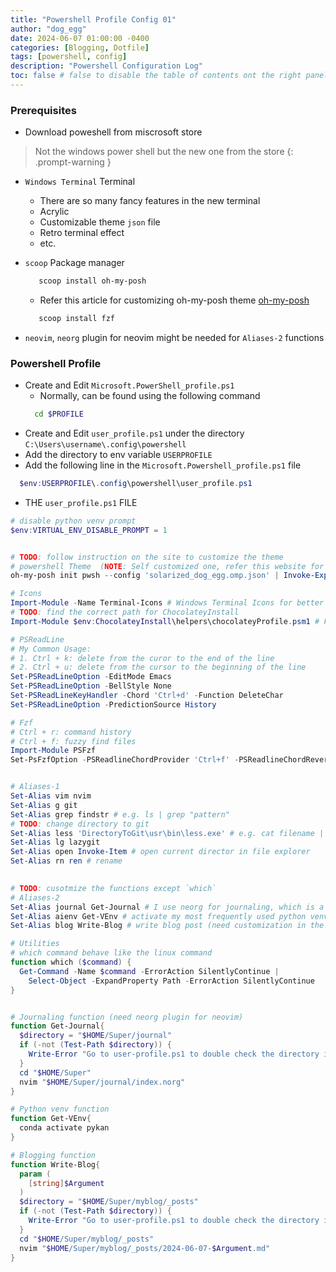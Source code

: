 ```yaml
---
title: "Powershell Profile Config 01"
author: "dog_egg"
date: 2024-06-07 01:00:00 -0400
categories: [Blogging, Dotfile]
tags: [powershell, config]
description: "Powershell Configuration Log"
toc: false # false to disable the table of contents ont the right panel of the post, can turn it off globally in _config.yml
---
```


### Prerequisites
- Download poweshell from miscrosoft store 
 
> Not the windows power shell but the new one from the store
{: .prompt-warning }

- `Windows Terminal` Terminal
  - There are so many fancy features in the new terminal 
  - Acrylic
  - Customizable theme `json` file
  - Retro terminal effect 
  - etc.
   
- `scoop` Package manager
   ```sh
      scoop install oh-my-posh    
    ```
    - Refer this article for customizing oh-my-posh theme [oh-my-posh](https://ohmyposh.dev/docs/installation/customize)

   ```sh
      scoop install fzf
    ```
- `neovim`, `neorg` plugin for neovim might be needed for `Aliases-2` functions

### Powershell Profile
  - Create and Edit `Microsoft.PowerShell_profile.ps1`
    - Normally, can be found using the following command
    ```sh
      cd $PROFILE
    ```
  - Create and Edit `user_profile.ps1` under the directory `C:\Users\username\.config\powershell`
  - Add the directory to env variable `USERPROFILE` 
  - Add the following line in the `Microsoft.Powershell_profile.ps1` file
  ```powershell
    $env:USERPROFILE\.config\powershell\user_profile.ps1
  ```
  - THE `user_profile.ps1` FILE
```powershell
# disable python venv prompt
$env:VIRTUAL_ENV_DISABLE_PROMPT = 1


# TODO: follow instruction on the site to customize the theme
# powershell Theme  (NOTE: Self customized one, refer this website for other themes https://ohmyposh.dev/docs/installation/customize)
oh-my-posh init pwsh --config 'solarized_dog_egg.omp.json' | Invoke-Expression 

# Icons
Import-Module -Name Terminal-Icons # Windows Terminal Icons for better `ls` experience
# TODO: find the correct path for ChocolateyInstall
Import-Module $env:ChocolateyInstall\helpers\chocolateyProfile.psm1 # For 

# PSReadLine
# My Common Usage: 
# 1. Ctrl + k: delete from the curor to the end of the line
# 2. Ctrl + u: delete from the cursor to the beginning of the line
Set-PSReadLineOption -EditMode Emacs
Set-PSReadLineOption -BellStyle None
Set-PSReadLineKeyHandler -Chord 'Ctrl+d' -Function DeleteChar
Set-PSReadLineOption -PredictionSource History

# Fzf
# Ctrl + r: command history
# Ctrl + f: fuzzy find files
Import-Module PSFzf
Set-PsFzfOption -PSReadlineChordProvider 'Ctrl+f' -PSReadlineChordReverseHistory 'Ctrl+r'


# Aliases-1
Set-Alias vim nvim 
Set-Alias g git
Set-Alias grep findstr # e.g. ls | grep "pattern"
# TODO: change directory to git
Set-Alias less 'DirectoryToGit\usr\bin\less.exe' # e.g. cat filename | less 
Set-Alias lg lazygit 
Set-Alias open Invoke-Item # open current director in file explorer
Set-Alias rn ren # rename

 
# TODO: cusotmize the functions except `which`
# Aliases-2
Set-Alias journal Get-Journal # I use neorg for journaling, which is a plugin for neovim (need customization i nthe function for journal directory)
Set-Alias aienv Get-VEnv # activate my most frequently used python venv
Set-Alias blog Write-Blog # write blog post (need customization in the function for blog directory)

# Utilities
# which command behave like the linux command
function which ($command) {
  Get-Command -Name $command -ErrorAction SilentlyContinue |
    Select-Object -ExpandProperty Path -ErrorAction SilentlyContinue
}


# Journaling function (need neorg plugin for neovim)
function Get-Journal{
  $directory = "$HOME/Super/journal"
  if (-not (Test-Path $directory)) {
    Write-Error "Go to user-profile.ps1 to double check the directory in function {Get-Journal}!"
  }
  cd "$HOME/Super"
  nvim "$HOME/Super/journal/index.norg"
}

# Python venv function
function Get-VEnv{
  conda activate pykan
}

# Blogging function
function Write-Blog{
  param (
    [string]$Argument
  )
  $directory = "$HOME/Super/myblog/_posts"
  if (-not (Test-Path $directory)) {
    Write-Error "Go to user-profile.ps1 to double check the directory in function {Write-Blog}!"
  }
  cd "$HOME/Super/myblog/_posts"
  nvim "$HOME/Super/myblog/_posts/2024-06-07-$Argument.md"
}
```

